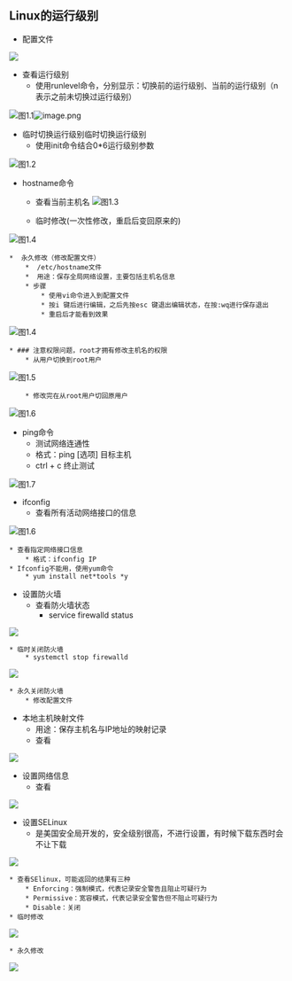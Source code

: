 ## Linux的运行级别

* 配置文件

![](https://upload*images.jianshu.io/upload_images/14466013*6f6e17b57b5ce608.png?imageMogr2/auto*orient/strip%7CimageView2/2/w/1240)

* 查看运行级别
	* 使用runlevel命令，分别显示：切换前的运行级别、当前的运行级别（n 表示之前未切换过运行级别）
	
![图1.1](https://upload*images.jianshu.io/upload_images/14466013*63c92e5d0d84206e.png?imageMogr2/auto*orient/strip%7CimageView2/2/w/1240)![image.png](https://upload*images.jianshu.io/upload_images/14466013*63c92e5d0d84206e.png?imageMogr2/auto*orient/strip%7CimageView2/2/w/1240)

* 临时切换运行级别临时切换运行级别
	*  使用init命令结合0*6运行级别参数
	
![图1.2](https://upload*images.jianshu.io/upload_images/14466013*79eb308a1b11e70e.png?imageMogr2/auto*orient/strip%7CimageView2/2/w/1240)

* hostname命令
    * 查看当前主机名
![图1.3](https://upload*images.jianshu.io/upload_images/14466013*e355bae5b59d54c9.png?imageMogr2/auto*orient/strip%7CimageView2/2/w/1240)
	
	* 临时修改(一次性修改，重启后变回原来的)

![图1.4](https://upload*images.jianshu.io/upload_images/14466013*bc28ff7bd903755f.png?imageMogr2/auto*orient/strip%7CimageView2/2/w/1240)
	
	*  永久修改（修改配置文件）
		*  /etc/hostname文件
		*  用途：保存全局网络设置，主要包括主机名信息
		* 步骤
			* 使用vi命令进入到配置文件
			* 按i 键后进行编辑，之后先按esc 键退出编辑状态，在按:wq进行保存退出
			* 重启后才能看到效果
			
![图1.4](https://upload*images.jianshu.io/upload_images/14466013*5c94c2d3c1a3e04b.png?imageMogr2/auto*orient/strip%7CimageView2/2/w/1240)
	
	* ### 注意权限问题，root才拥有修改主机名的权限
		* 从用户切换到root用户
		
![图1.5](https://upload*images.jianshu.io/upload_images/14466013*e121d710522d5026.png?imageMogr2/auto*orient/strip%7CimageView2/2/w/1240)
		
		* 修改完在从root用户切回原用户

![图1.6](https://upload*images.jianshu.io/upload_images/14466013*44e5e44f5b0ccd2e.png?imageMogr2/auto*orient/strip%7CimageView2/2/w/1240)

* ping命令
	* 测试网络连通性
	* 格式：ping [选项] 目标主机
	* ctrl + c 终止测试
	
![图1.7](https://upload*images.jianshu.io/upload_images/14466013*4b6852e5ef4d6f4a.png?imageMogr2/auto*orient/strip%7CimageView2/2/w/1240)

* ifconfig
	* 查看所有活动网络接口的信息
	
![图1.6](https://upload*images.jianshu.io/upload_images/14466013*d9125068b290b4a0.png?imageMogr2/auto*orient/strip%7CimageView2/2/w/1240)
	
	* 查看指定网络接口信息
		* 格式：ifconfig IP
	* Ifconfig不能用，使用yum命令
		* yum install net*tools *y
* 设置防火墙
    * 查看防火墙状态
		* service firewalld status
		
![](https://upload*images.jianshu.io/upload_images/14466013*ed0a6797af818bf5.png?imageMogr2/auto*orient/strip%7CimageView2/2/w/1240)
	
	* 临时关闭防火墙
		* systemctl stop firewalld
		
![](https://upload*images.jianshu.io/upload_images/14466013*346bddfcb16a8e85.png?imageMogr2/auto*orient/strip%7CimageView2/2/w/1240)
 	
	* 永久关闭防火墙
		* 修改配置文件
* 本地主机映射文件
	* 用途：保存主机名与IP地址的映射记录
	* 查看
	
![](https://upload*images.jianshu.io/upload_images/14466013*819b4de6c879e530.png?imageMogr2/auto*orient/strip%7CimageView2/2/w/1240)

* 设置网络信息
	* 查看
	
![](https://upload*images.jianshu.io/upload_images/14466013*2cde392efeb633ba.png?imageMogr2/auto*orient/strip%7CimageView2/2/w/1240)

* 设置SELinux
	* 是美国安全局开发的，安全级别很高，不进行设置，有时候下载东西时会不让下载
	
![](https://upload*images.jianshu.io/upload_images/14466013*70fa95938ac76186.png?imageMogr2/auto*orient/strip%7CimageView2/2/w/1240)
	
	* 查看SElinux，可能返回的结果有三种
		* Enforcing：强制模式，代表记录安全警告且阻止可疑行为
		* Permissive：宽容模式，代表记录安全警告但不阻止可疑行为
		* Disable：关闭
	* 临时修改
	
![](https://upload*images.jianshu.io/upload_images/14466013*9cb3bced3356402e.png?imageMogr2/auto*orient/strip%7CimageView2/2/w/1240)
	
	* 永久修改
	
![](https://upload*images.jianshu.io/upload_images/14466013*840d2470a673ba95.png?imageMogr2/auto*orient/strip%7CimageView2/2/w/1240)
